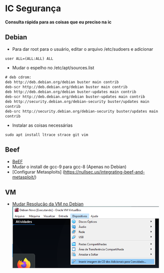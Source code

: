 # IC Segurança
<b> Consulta rápida para as coisas que eu preciso na ic </b>

## Debian
- Para dar root para o usuário, editar o arquivo /etc/sudoers e adicionar
```
user ALL=(ALL:ALL) ALL
```

- Mudar o espelho no /etc/apt/sources.list
```
# deb cdrom:
deb http://deb.debian.org/debian buster main contrib
deb-scr http://deb.debian.org/debian buster main contrib
deb http://deb.debian.org/debian buster-updates main contrib
deb-scr http://deb.debian.org/debian buster-updates main contrib 
deb http://security.debian.org/debian-security buster/updates main contrib
deb-src http://security.debian.org/debian-security buster/updates main contrib
```
- Instalar as coisas necessárias
```
sudo apt install ltrace strace git vim
```
## Beef
- [BeEF](https://beefproject.com/)
- Mudar o install de gcc-9 para gcc-8 (Apenas no Debian)
- [Configurar Metasploits] (https://nullsec.us/integrating-beef-and-metasploit/)

## VM
 - [Mudar Resolução da VM no Debian](https://www.youtube.com/watch?v=KJ5pObje1Dk)<br>
 ![img](https://github.com/JorgeJabczenski/ic-seguranca/blob/main/imgs/inserir%20imagem%20de%20CD.png)

